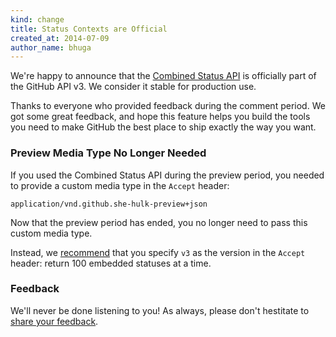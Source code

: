 ```yaml
---
kind: change
title: Status Contexts are Official
created_at: 2014-07-09
author_name: bhuga
---
```


We're happy to announce that the [Combined Status API][docs] is officially part
of the GitHub API v3. We consider it stable for production use.

Thanks to everyone who provided feedback during the comment period. We got
some great feedback, and hope this feature helps you build the tools you
need to make GitHub the best place to ship exactly the way you want.

### Preview Media Type No Longer Needed

If you used the Combined Status API during the preview period, you needed to
provide a custom media type in the `Accept` header:

    application/vnd.github.she-hulk-preview+json

Now that the preview period has ended, you no longer need to pass this custom
media type.

Instead, we [recommend][media-types] that you specify `v3` as the version in the `Accept` header:
return 100 embedded statuses at a time.

### Feedback

We'll never be done listening to you! As always, please don't hestitate to
[share your feedback][feedback].

[docs]: /v3/repos/statuses/#get-the-combined-status-for-a-specific-ref
[media-types]: /v3/media
[feedback]: https://github.com/contact?form[subject]=Combined+Status+API
